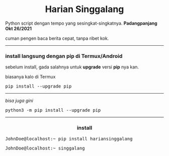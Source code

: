 <h1 align='center'>Harian Singgalang</h1>
<p>Python script dengan tempo yang sesingkat-singkatnya. <b>Padangpanjang Okt 26/2021</b></p>
<p>cuman pengen baca berita cepat, tanpa ribet kok.</p>
<hr><h3>install langsung dengan pip di Termux/Android</h3>
<p>sebelum install, gada salahnya untuk <b>upgrade</b> versi <b>pip</b> nya kan.</p>
biasanya kalo di Termux <pre>pip install --upgrade pip</pre>
<hr><i align='center'>bisa juga gini</i>
<pre>python3 -m pip install --upgrade pip</pre>
<hr><h3 align='center'>install</h3>
<pre>JohnDoe@localhost:~ pip install hariansinggalang</pre>
<pre>JohnDoe@localhost:~ singgalang</pre>